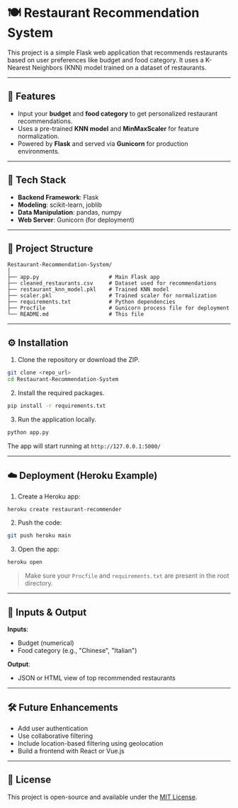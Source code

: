 # 🍽️ Restaurant Recommendation System

This project is a simple Flask web application that recommends restaurants based on user preferences like budget and food category. It uses a K-Nearest Neighbors (KNN) model trained on a dataset of restaurants.

---

## 🚀 Features

- Input your **budget** and **food category** to get personalized restaurant recommendations.
- Uses a pre-trained **KNN model** and **MinMaxScaler** for feature normalization.
- Powered by **Flask** and served via **Gunicorn** for production environments.

---

## 🧠 Tech Stack

- **Backend Framework**: Flask
- **Modeling**: scikit-learn, joblib
- **Data Manipulation**: pandas, numpy
- **Web Server**: Gunicorn (for deployment)

---

## 📁 Project Structure

```
Restaurant-Recommendation-System/
│
├── app.py                      # Main Flask app
├── cleaned_restaurants.csv     # Dataset used for recommendations
├── restaurant_knn_model.pkl    # Trained KNN model
├── scaler.pkl                  # Trained scaler for normalization
├── requirements.txt            # Python dependencies
├── Procfile                    # Gunicorn process file for deployment
└── README.md                   # This file
```

---

## ⚙️ Installation

1. Clone the repository or download the ZIP.

```bash
git clone <repo_url>
cd Restaurant-Recommendation-System
```

2. Install the required packages.

```bash
pip install -r requirements.txt
```

3. Run the application locally.

```bash
python app.py
```

The app will start running at `http://127.0.0.1:5000/`

---

## ☁️ Deployment (Heroku Example)

1. Create a Heroku app:

```bash
heroku create restaurant-recommender
```

2. Push the code:

```bash
git push heroku main
```

3. Open the app:

```bash
heroku open
```

> Make sure your `Procfile` and `requirements.txt` are present in the root directory.

---

## 📝 Inputs & Output

**Inputs**:
- Budget (numerical)
- Food category (e.g., "Chinese", "Italian")

**Output**:
- JSON or HTML view of top recommended restaurants

---

## 🛠 Future Enhancements

- Add user authentication
- Use collaborative filtering
- Include location-based filtering using geolocation
- Build a frontend with React or Vue.js

---

## 📄 License

This project is open-source and available under the [MIT License](LICENSE).
